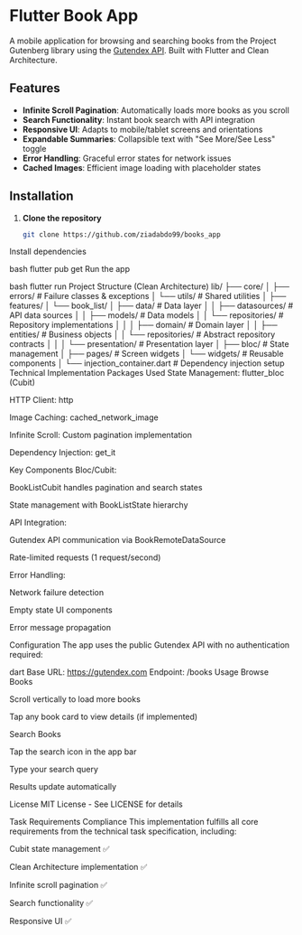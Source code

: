 # Flutter Book App

A mobile application for browsing and searching books from the Project Gutenberg library using the [Gutendex API](https://gutendex.com/). Built with Flutter and Clean Architecture.


## Features

- **Infinite Scroll Pagination**: Automatically loads more books as you scroll
- **Search Functionality**: Instant book search with API integration
- **Responsive UI**: Adapts to mobile/tablet screens and orientations
- **Expandable Summaries**: Collapsible text with "See More/See Less" toggle
- **Error Handling**: Graceful error states for network issues
- **Cached Images**: Efficient image loading with placeholder states

## Installation

1. **Clone the repository**
   ```bash
   git clone https://github.com/ziadabdo99/books_app
Install dependencies

bash
flutter pub get
Run the app

bash
flutter run
Project Structure (Clean Architecture)
lib/
├── core/
│   ├── errors/       # Failure classes & exceptions
│   └── utils/        # Shared utilities
│
├── features/
│   └── book_list/
│       ├── data/             # Data layer
│       │   ├── datasources/  # API data sources
│       │   ├── models/       # Data models
│       │   └── repositories/ # Repository implementations
│       │
│       ├── domain/           # Domain layer
│       │   ├── entities/     # Business objects
│       │   └── repositories/ # Abstract repository contracts
│       │
│       └── presentation/     # Presentation layer
│           ├── bloc/         # State management
│           ├── pages/        # Screen widgets
│           └── widgets/      # Reusable components
│
└── injection_container.dart # Dependency injection setup
Technical Implementation
Packages Used
State Management: flutter_bloc (Cubit)

HTTP Client: http

Image Caching: cached_network_image

Infinite Scroll: Custom pagination implementation

Dependency Injection: get_it

Key Components
Bloc/Cubit:

BookListCubit handles pagination and search states

State management with BookListState hierarchy

API Integration:

Gutendex API communication via BookRemoteDataSource

Rate-limited requests (1 request/second)

Error Handling:

Network failure detection

Empty state UI components

Error message propagation

Configuration
The app uses the public Gutendex API with no authentication required:

dart
Base URL: https://gutendex.com
Endpoint: /books
Usage
Browse Books

Scroll vertically to load more books

Tap any book card to view details (if implemented)

Search Books

Tap the search icon in the app bar

Type your search query

Results update automatically



License
MIT License - See LICENSE for details

Task Requirements Compliance
This implementation fulfills all core requirements from the technical task specification, including:

Cubit state management ✅

Clean Architecture implementation ✅

Infinite scroll pagination ✅

Search functionality ✅

Responsive UI ✅





